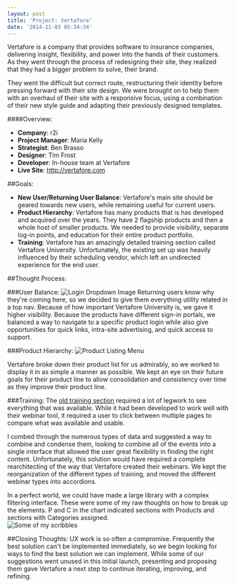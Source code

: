 ```yaml
---
layout: post
title: 'Project: Vertafore'
date: '2014-11-03 05:34:34'
---
```


Vertafore is a company that provides software to insurance companies, delivering insight, flexibility, and power into the hands of their customers. As they went through the process of redesigning their site, they realized that they had a bigger problem to solve, their brand.

They went the difficult but correct route, restructuring their identity before pressing forward with their site design. We were brought on to help them with an overhaul of their site with a responsive focus, using a combination of their new style guide and adapting their previously designed templates.

####Overview:
* **Company**: r2i
* **Project Manager**: Maria Kelly
* **Strategist**: Ben Brasso
* **Designer**: Tim Frost
* **Developer**: In-house team at Vertafore
* **Live Site**: http://vertafore.com

##Goals:

* **New User/Returning User Balance**: Vertafore's main site should be geared towards new users, while remaining useful for current users.
* **Product Hierarchy**: Vertafore has many products that is has developed and acquired over the years. They have 2 flagship products and then a whole host of smaller products. We needed to provide visibility, separate log-in points, and education for their entire product portfolio.
* **Training**: Vertafore has an amazingly detailed training section called Vertafore University. Unfortunately, the existing set up was heavily influenced by their scheduling vendor, which left an undirected experience for the end user.

##Thought Process:

###User Balance:
![Login Dropdown Image](/content/images/2015/11/vertafore-login-dropdown-1.gif)
Returning users know why they're coming here, so we decided to give them everything utility related in a top nav. Because of how important Vertafore University is, we gave it higher visibility. Because the products have different sign-in portals, we balanced a way to navigate to a specific product login while also give opportunities for quick links, intra-site advertising, and quick access to support.

###Product Hierarchy:
<img class="contain" src="/content/images/2014/11/Screen-Shot-2014-11-03-at-24-30-38-.png" alt="Product Listing Menu">

Vertafore broke down their product list for us admirably, so we worked to display it in as simple a manner as possible. We kept an eye on their future goals for their product line to allow consolidation and consistency over time as they improve their product line.

###Training:
The [old training section](https://web.archive.org/web/20140625232256/http://www.vertafore.com/Services/Vertafore-University) required a lot of legwork to see everything that was available. While it had been developed to work well with their webinar tool, it required a user to click between multiple pages to compare what was available and usable.

I combed through the numerous types of data and suggested a way to combine and condense them, looking to combine all of the events into a single interface that allowed the user great flexibility in finding the right content. Unfortunately, this solution would have required a complete rearchitecting of the way that Vertafore created their webinars. We kept the reorganization of the different types of training, and moved the different webinar types into accordions.

<aside>In a perfect world, we could have made a large library with a complex filtering interface. These were some of my raw thoughts on how to break up the elements. P and C in the chart indicated sections with Products and sections with Categories assigned.</aside>
<img class="contain" src="/content/images/2014/11/vertafore_University_sketches.png" alt="Some of my scribbles" />

##Closing Thoughts:
UX work is so often a compromise. Frequently the best solution can't be implemented immediately, so we begin looking for ways to find the best solution we can implement. While some of our suggestions went unused in this initial launch, presenting and proposing them gave Vertafore a next step to continue iterating, improving, and refining.